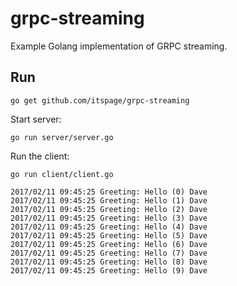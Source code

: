 # grpc-streaming

Example Golang implementation of GRPC streaming.

## Run

`go get github.com/itspage/grpc-streaming`

Start server:

`go run server/server.go`

Run the client:

`go run client/client.go`

```
2017/02/11 09:45:25 Greeting: Hello (0) Dave
2017/02/11 09:45:25 Greeting: Hello (1) Dave
2017/02/11 09:45:25 Greeting: Hello (2) Dave
2017/02/11 09:45:25 Greeting: Hello (3) Dave
2017/02/11 09:45:25 Greeting: Hello (4) Dave
2017/02/11 09:45:25 Greeting: Hello (5) Dave
2017/02/11 09:45:25 Greeting: Hello (6) Dave
2017/02/11 09:45:25 Greeting: Hello (7) Dave
2017/02/11 09:45:25 Greeting: Hello (8) Dave
2017/02/11 09:45:25 Greeting: Hello (9) Dave
```
